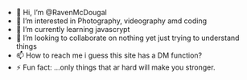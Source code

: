 - 👋 Hi, I’m @RavenMcDougal
- 👀 I’m interested in Photography, videography amd coding
- 🌱 I’m currently learning javascrypt
- 💞️ I’m looking to collaborate on nothing yet just trying to understand things  
- 📫 How to reach me i guess this site has a DM function?
- ⚡ Fun fact: ...only things that ar hard will make you stronger.

<!---
RavenMcDougal/RavenMcDougal is a ✨ special ✨ repository because its `README.md` (this file) appears on your GitHub profile.
You can click the Preview link to take a look at your changes.
--->
